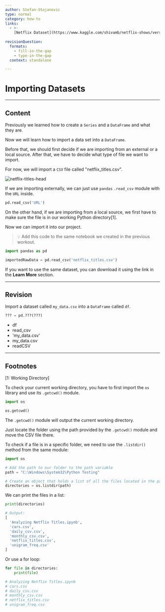 ```yaml
---
author: Stefan-Stojanovic
type: normal
category: how-to
links:
  - >-
    [Netflix Dataset](https://www.kaggle.com/shivamb/netflix-shows/version/3){website}
   
revisionQuestion:
  formats:
    - fill-in-the-gap
    - type-in-the-gap
  context: standalone

---
```


# Importing Datasets

---
## Content

Previously we learned how to create a `Series` and a `DataFrame` and what they are.

Now we will learn how to import a data set into a `DataFrame`.

Before that, we should first decide if we are importing from an external or a local source. After that, we have to decide what type of file we want to import.

For now, we will import a `CSV` file called "netflix_titles.csv". 

![netflix-titles-head](https://img.enkipro.com/c9637b9513606236454371c7c6d749dd.png)

If we are importing externally, we can just use `pandas` `.read_csv` module with the `URL`  inside.

```py
pd.read_csv('URL')
```

On the other hand, if we are importing from a local source, we first have to make sure the file is in our working Python directory[1].

Now we can import it into our project.

> 💡 Add this code to the same notebook we created in the previous workout.

```py
import pandas as pd

importedRawData = pd.read_csv('netflix_titles.csv')
```

If you want to use the same dataset, you can download it using the link in the **Learn More** section.


---
## Revision

Import a dataset called `my_data.csv` into a `DataFrame` called `df`.

```py
??? = pd.???(???)
```

- df
- read_csv
- 'my_data.csv'
- my_data.csv
- readCSV

---

## Footnotes

[1: Working Directory]

To check your current working directory, you have to first import the `os` library and use its `.getcwd()` module.

```py
import os

os.getcwd()
```

The `.getcwd()` module will output the current working directory.

Just locate the folder using the path provided by the `.getcwd()` module and move the CSV file there.

To check if a file is in a specific folder, we need to use the `.listdir()` method from the same module:

```python
import os

# Add the path to our folder to the path variable
path = "C:\Windows\System32\Python Testing"

# Create an object that holds a list of all the files located in the path
directories = os.listdir(path)
```

We can print the files in a list:
```python
print(directories)

# Output:
[
  'Analyzing Netflix Titles.ipynb', 
  'cars.csv', 
  'daily_csv.csv', 
  'monthly_csv.csv', 
  'netflix_titles.csv', 
  'unigram_freq.csv'
]
```

Or use a for loop:

```python
for file in directories:
    print(file)

# Analyzing Netflix Titles.ipynb
# cars.csv
# daily_csv.csv
# monthly_csv.csv
# netflix_titles.csv
# unigram_freq.csv
```
